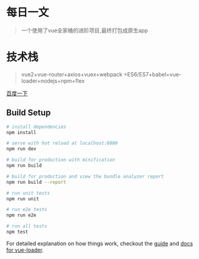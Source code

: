 # 每日一文

> 一个使用了vue全家桶的进阶项目,最终打包成原生app

# 技术栈
> vue2+vue-router+axios+vuex+webpack
+ES6/ES7+babel+vue-loader+nodejs+npm+flex

<a href="www.baidu.com">百度一下</a>
## Build Setup

``` bash
# install dependencies
npm install

# serve with hot reload at localhost:8080
npm run dev

# build for production with minification
npm run build

# build for production and view the bundle analyzer report
npm run build --report

# run unit tests
npm run unit

# run e2e tests
npm run e2e

# run all tests
npm test
```

For detailed explanation on how things work, checkout the [guide](http://vuejs-templates.github.io/webpack/) and [docs for vue-loader](http://vuejs.github.io/vue-loader).
